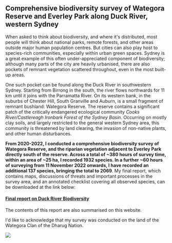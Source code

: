 ## **Comprehensive biodiversity survey of Wategora Reserve and Everley Park along Duck River, western Sydney**

When asked to think about biodiversity, and where it's distributed, most people will think about national parks, remote forests, and other areas outside major human population centres. But cities can also play host to species-rich communities, especially within urban green spaces. Sydney is a great example of this often under-appreciated component of biodiversity; although many parts of the city are heavily urbanised, there are also pockets of remnant vegetation scattered throughout, even in the most built-up areas. 

One such pocket can be found along the Duck River in southwestern Sydney. Starting from Birrong in the south, the river flows northwards for 11 km until it joins with the Parramatta River. On its western bank, in the suburbs of Chester Hill, South Granville and Auburn, is a small fragment of remnant bushland: Wategora Reserve. The reserve contains a significant patch of the critically endangered ecological community *Cooks River/Castlereagh Ironbark Forest of the Sydney Basin*. Occurring on mostly clay soils, and largely restricted to the general western Sydney area, this community is threatened by land clearing, the invasion of non-native plants, and other human disturbances.

**From 2020-2022, I conducted a comprehensive biodiversity survey of Wategora Reserve, and the riparian vegetation adjacent to Everley Park directly south of the reserve. Across a total of ~380 hours of survey time, within an area of ~25 ha, I recorded 1932 species. In a further ~60 hours of surveying from 11 November 2022 onwards, I have recorded an additional 137 species, bringing the total to 2069**. My final report, which contains maps, discussions of threats and important processes in the survey area, and an annotated checklist covering all observed species, can be downloaded at the link below: 
#### [Final report on Duck River Biodiversity](duck_river_survey_v1-5.pdf)

The contents of this report are also summarised on this website.  

I'd like to acknowledge that my survey was conducted on the land of the Wategora Clan of the Dharug Nation.

![](grassywoodland.JPG)
